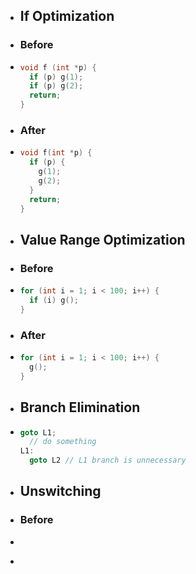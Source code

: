 - ## If Optimization
- ### Before
- ```C
  void f (int *p) {
    if (p) g(1);
    if (p) g(2);
    return;
  }
  ```
- ### After
- ```C
  void f(int *p) {
    if (p) {
      g(1);
      g(2);
    }
    return;
  }
  ```
- ## Value Range Optimization
- ### Before
- ```C
  for (int i = 1; i < 100; i++) {
    if (i) g();
  }
  ```
- ### After
- ```C
  for (int i = 1; i < 100; i++) {
    g();
  }
  ```
- ## Branch Elimination
- ```C
  goto L1;
  	// do something
  L1: 
  	goto L2	// L1 branch is unnecessary
  ```
- ## Unswitching
- ### Before
- ```C
  ```
-